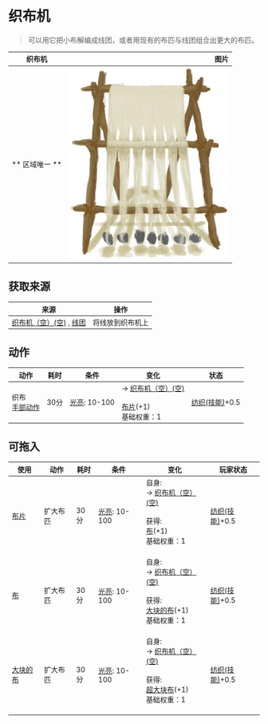 # 织布机  
> 可以用它把小布解编成线团，或者用现有的布匹与线团组合出更大的布匹。  
  
  织布机  |   图片   
 ----  |  ----:   
 ** 区域唯一 **  |  ![](Sprite/LoomCloth.png)   
  
## 获取来源  
来源  |  操作  
----  |  ----  
[织布机（空）(空)](LoomEmpty.md) , [线团](YarnFiber.md)  |  将线放到织布机上  
## 动作  
动作  |  耗时  |  条件  |  变化  |  状态  
----  |  ----  |  ----  |  ----  |  ----  
织布<br>[手部动作](HandAction.md)  |  30分  |  [光亮](Light.md): 10-100  |  → [织布机（空）(空)](LoomEmpty.md)<br><br>[布片](ClothSmall.md)(+1)<br>基础权重：1<br>  |  [纺织(技能)](Skill_Tailoring.md)+0.5  
## 可拖入  
使用  |  动作  |  耗时  |  条件  |  变化  |  玩家状态  
----  |  ----  |  ----  |  ----  |  ----  |  ----  
[布片](ClothSmall.md)  |  扩大布匹  |  30分  |  [光亮](Light.md): 10-100  |  自身:<br>→ [织布机（空）(空)](LoomEmpty.md)<br><br>获得:<br>[布](Cloth.md)(+1)<br>基础权重：1<br><br>  |  [纺织(技能)](Skill_Tailoring.md)+0.5  
[布](Cloth.md)  |  扩大布匹  |  30分  |  [光亮](Light.md): 10-100  |  自身:<br>→ [织布机（空）(空)](LoomEmpty.md)<br><br>获得:<br>[大块的布](ClothLarge.md)(+1)<br>基础权重：1<br><br>  |  [纺织(技能)](Skill_Tailoring.md)+0.5  
[大块的布](ClothLarge.md)  |  扩大布匹  |  30分  |  [光亮](Light.md): 10-100  |  自身:<br>→ [织布机（空）(空)](LoomEmpty.md)<br><br>获得:<br>[超大块布](ClothVeryLarge.md)(+1)<br>基础权重：1<br><br>  |  [纺织(技能)](Skill_Tailoring.md)+0.5  
